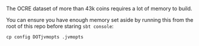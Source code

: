 The OCRE dataset of more than 43k coins requires a lot of memory to build.

You can ensure you have enough memory set aside by running this from the root of this repo before staring `sbt console`:

    cp config DOTjvmopts .jvmopts
